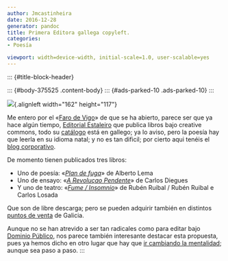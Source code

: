 ```yaml
---
author: Jmcastinheira
date: 2016-12-28
generator: pandoc
title: Primera Editora gallega copyleft.
categories:
- Poesía

viewport: width=device-width, initial-scale=1.0, user-scalable=yes
---
```


::: {#title-block-header}

::: {#body-375525 .content-body}
::: {#ads-parked-10 .ads-parked-10}
:::

![](http://estaleiroeditora.files.wordpress.com/2008/07/barco_nos_outros2.jpg){.alignleft
width="162" height="117"}

Me entero por el «[Faro de Vigo](http://www.farodevigo.es)» de que se ha
abierto, parece ser que ya hace algún tiempo, [Editorial
Estaleiro](http://www.estaleiroeditora.org/index.htm) que publica libros
bajo creative commons, todo su
[catálogo](http://www.estaleiroeditora.org/catalogo.htm) está en
gallego; ya lo aviso, pero la poesía hay que leerla en su idioma natal;
y no es tan dificil; por cierto aqui tenéis el [blog
corporativo](http://estaleiroeditora.wordpress.com/).

De momento tienen publicados tres libros:

-   Uno de poesía: «[*Plan de
    fuga*](http://www.estaleiroeditora.org/plan_de_fuga.htm)» de Alberto
    Lema
-   Uno de ensayo: «[*A Revoluçao
    Pendente*](http://www.estaleiroeditora.org/revo_pendente.htm)» de
    Carlos Diegues
-   Y uno de teatro: «[*Fume /
    Insomnio*](http://www.estaleiroeditora.org/fume_insomnio.htm)» de
    Rubén Ruibal / Rubén Ruibal e Carlos Losada

Que son de libre descarga; pero se pueden adquirir también en distintos
[puntos de venta](http://www.estaleiroeditora.org/pontosvenda.htm) de
Galicia.

Aunque no se han atrevido a ser tan radicales como para editar bajo
[Dominio
Público](http://entelequia.bligoo.com/content/view/106529/Libros_de_Dominio_Publico.html),
nos parece también interesante destacar esta propuesta, pues ya hemos
dicho en otro lugar que hay que [ir cambiando la
mentalidad](http://entelequia.bligoo.com/content/view/335943/Adios_lastfm_Hola_Jamendo.html);
aunque sea paso a paso.
:::
